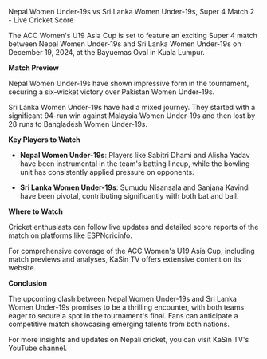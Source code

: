 Nepal Women Under-19s vs Sri Lanka Women Under-19s, Super 4 Match 2 - Live Cricket Score

The ACC Women's U19 Asia Cup is set to feature an exciting Super 4 match between Nepal Women Under-19s and Sri Lanka Women Under-19s on December 19, 2024, at the Bayuemas Oval in Kuala Lumpur.

**Match Preview**

Nepal Women Under-19s have shown impressive form in the tournament, securing a six-wicket victory over Pakistan Women Under-19s.

Sri Lanka Women Under-19s have had a mixed journey. They started with a significant 94-run win against Malaysia Women Under-19s and then lost by 28 runs to Bangladesh Women Under-19s.

**Key Players to Watch**

- **Nepal Women Under-19s**: Players like Sabitri Dhami and Alisha Yadav have been instrumental in the team's batting lineup, while the bowling unit has consistently applied pressure on opponents.

- **Sri Lanka Women Under-19s**: Sumudu Nisansala and Sanjana Kavindi have been pivotal, contributing significantly with both bat and ball.

**Where to Watch**

Cricket enthusiasts can follow live updates and detailed score reports of the match on platforms like ESPNcricinfo.

For comprehensive coverage of the ACC Women's U19 Asia Cup, including match previews and analyses, KaSin TV offers extensive content on its website.

**Conclusion**

The upcoming clash between Nepal Women Under-19s and Sri Lanka Women Under-19s promises to be a thrilling encounter, with both teams eager to secure a spot in the tournament's final. Fans can anticipate a competitive match showcasing emerging talents from both nations.

For more insights and updates on Nepali cricket, you can visit KaSin TV's YouTube channel.

